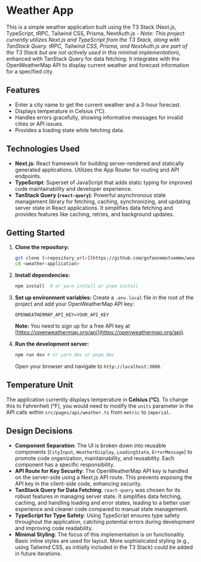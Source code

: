 # Weather App

This is a simple weather application built using the T3 Stack (Next.js, TypeScript, tRPC, Tailwind CSS, Prisma, NextAuth.js - *Note: This project currently utilizes Next.js and TypeScript from the T3 Stack, along with TanStack Query. tRPC, Tailwind CSS, Prisma, and NextAuth.js are part of the T3 Stack but are not actively used in this minimal implementation*), enhanced with TanStack Query for data fetching. It integrates with the OpenWeatherMap API to display current weather and forecast information for a specified city.

## Features

* Enter a city name to get the current weather and a 3-hour forecast.
* Displays temperature in Celsius (°C).
* Handles errors gracefully, showing informative messages for invalid cities or API issues.
* Provides a loading state while fetching data.

## Technologies Used

* **Next.js**: React framework for building server-rendered and statically generated applications. Utilizes the App Router for routing and API endpoints.
* **TypeScript**: Superset of JavaScript that adds static typing for improved code maintainability and developer experience.
* **TanStack Query (`react-query`)**: Powerful asynchronous state management library for fetching, caching, synchronizing, and updating server state in React applications. It simplifies data fetching and provides features like caching, retries, and background updates.

## Getting Started

1.  **Clone the repository:**
    ```bash
    git clone [<repository_url>](https://github.com/gofaonemotsemme/weather-application.git)
    cd <weather-application>
    ```

2.  **Install dependencies:**
    ```bash
    npm install  # or yarn install or pnpm install
    ```

3.  **Set up environment variables:**
    Create a `.env.local` file in the root of the project and add your OpenWeatherMap API key:
    ```
    OPENWEATHERMAP_API_KEY=YOUR_API_KEY
    ```
    **Note:** You need to sign up for a free API key at [https://openweathermap.org/api](https://openweathermap.org/api).

4.  **Run the development server:**
    ```bash
    npm run dev # or yarn dev or pnpm dev
    ```

    Open your browser and navigate to `http://localhost:3000`.

## Temperature Unit

The application currently displays temperature in **Celsius (°C)**. To change this to Fahrenheit (°F), you would need to modify the `units` parameter in the API calls within `src/pages/api/weather.ts` from `metric` to `imperial`.

## Design Decisions

* **Component Separation**: The UI is broken down into reusable components (`CityInput`, `WeatherDisplay`, `LoadingState`, `ErrorMessage`) to promote code organization, maintainability, and reusability. Each component has a specific responsibility.
* **API Route for Key Security**: The OpenWeatherMap API key is handled on the server-side using a Next.js API route. This prevents exposing the API key in the client-side code, enhancing security.
* **TanStack Query for Data Fetching**: `react-query` was chosen for its robust features in managing server state. It simplifies data fetching, caching, and handling loading and error states, leading to a better user experience and cleaner code compared to manual state management.
* **TypeScript for Type Safety**: Using TypeScript ensures type safety throughout the application, catching potential errors during development and improving code readability.
* **Minimal Styling**: The focus of this implementation is on functionality. Basic inline styles are used for layout. More sophisticated styling (e.g., using Tailwind CSS, as initially included in the T3 Stack) could be added in future iterations.
